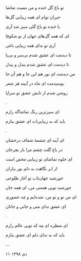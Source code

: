 <!--
.. title: تماشاگه راز
.. slug: tamashagahe_raz
.. date: 2020-01-11 12:01:04 UTC
.. tags: غزل, ترکیب‌بند
.. category: 
.. link: 
.. description: 
.. type: text
-->

تو باغ گل خنده و من مست تماشا

حیران توام ای همه زیبایی گل‌ها

با خنده تو باغ گلی سبز شد آری

ای که همه گل‌های جهان از تو شکوفا

آری تو ندای همه زیبایی باغی

تا دیدمت ای عشق شدم بی‌سر و بی‌پا

تا دیدمت ای عشق شدم بیدل و بیدل

من دیدمت ای نور هم این جا و هم آن جا

بوسیدمت ای ماه در آیینه هر شعر

روشن شدم از تابش عشق تو سراپا

.


ای سبزترین رنگ تماشاگه رازم

باید که به زیبایی‌ات ای عشق بنازم

.


ای آینه ای چشمهٔ شفاف درخشان

در باغ گلت چشم مرا باز بچرخان

ای جلوه تماشای تو زیبایی محض است

از ابر نگاهت به دلم نور بباران

خورشید جهان‌تاب تو آغاز طلوعی

خورشید تویی هستی من، ای همه جان

ای من تو و تو من، شده‌ایم و چه حضوری

ای عشق ندای منی و جانی و جانان

.


ای منظره ای مِه که تویی عالم رازم

باید که به ندای دلم ای عشق بنازم

...


۱۱ دی ۱۳۹۸
